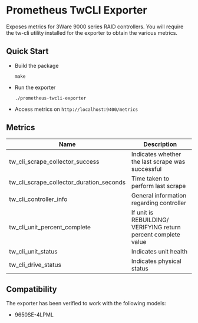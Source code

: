 # Prometheus TwCLI Exporter

Exposes metrics for 3Ware 9000 series RAID controllers.
You will require the tw-cli utility installed for the exporter to obtain the various metrics.

## Quick Start

- Build the package
    ```
    make
    ```

- Run the exporter
    ```
    ./prometheus-twcli-exporter
    ```

- Access metrics on `http://localhost:9400/metrics`

## Metrics

| Name                                     | Description                                                    |
|------------------------------------------|----------------------------------------------------------------|
| tw_cli_scrape_collector_success          | Indicates whether the last scrape was successful               |
| tw_cli_scrape_collector_duration_seconds | Time taken to perform last scrape                              |
| tw_cli_controller_info                   | General information regarding controller                       |
| tw_cli_unit_percent_complete             | If unit is REBUILDING/ VERIFYING return percent complete value |
| tw_cli_unit_status                       | Indicates unit health                                          |
| tw_cli_drive_status                      | Indicates physical status                                      |

## Compatibility

The exporter has been verified to work with the following models:

- 9650SE-4LPML
